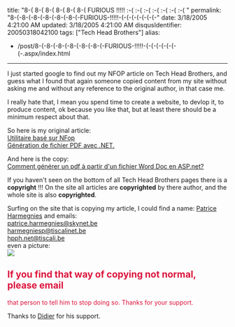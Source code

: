 title: "8-( 8-( 8-( 8-( 8-( 8-(  FURIOUS !!!!! :-( :-( :-( :-( :-( :-( :-( "
permalink: "8-(-8-(-8-(-8-(-8-(-8-(-FURIOUS-!!!!!-(-(-(-(-(-(-(-"
date: 3/18/2005 4:21:00 AM
updated: 3/18/2005 4:21:00 AM
disqusIdentifier: 20050318042100
tags: ["Tech Head Brothers"]
alias:
 - /post/8-(-8-(-8-(-8-(-8-(-8-(-FURIOUS-!!!!!-(-(-(-(-(-(-(-.aspx/index.html
---



I just started google to find out my NFOP article on Tech Head Brothers, and 
guess what I found that again someone copied content from my site without asking 
me and without any reference to the original author, in that case me.
<!-- more -->

I really hate that, I mean you spend time to create a website, to devlop it, 
to produce content, ok because you like that, but at least there should be a 
minimum respect about that.

So here is my original article:  
[Utilitaire 
basé sur NFop  
Génération de fichier PDF avec .NET.](http://www.techheadbrothers.com/DesktopDefault.aspx?tabindex=1&tabid=7&AId=20) 

And here is the copy:  
[Comment générer un pdf à partir 
d'un fichier Word Doc en ASP.net?](http://harmegniesp.phidji.com/pdf_doc.htm)

If you haven't seen on the bottom of all Tech Head Brothers pages there 
is a **copyright** !!! On the site all articles are 
**copyrighted** by there author, and the whole site is also 
**copyrighted**.

Surfing on the site that is copying my article, I could find a name: [Patrice 
Harmegnies](http://harmegniesp.phidji.com/curriculum/cv.asp) and emails:  
[patrice.harmegnies@skynet.be](mailto:patrice.harmegnies@skynet.be?subject=Re%20CV)  
[harmegniesp@tiscalinet.be  
](mailto:harmegniesp@tiscalinet.be?subject=Re%20CV)[hpph.net@tiscali.be](mailto:hpph.net@tiscali.be)  
even a 
picture:  
![](http://harmegniesp.phidji.com/images/article.gif)

## <font color="crimson">If you find that way of copying not normal, please email 
that person to tell him to stop doing so. Thanks for your support.</font>

Thanks to [Didier](http://www.didierbeck.com/2005_03_01_blogs.php#111109211361313891) 
for his support.
